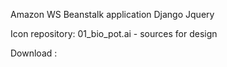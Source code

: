 Amazon WS
Beanstalk application
Django 
Jquery 

Icon repository: 
01_bio_pot.ai - sources for design 

Download :

